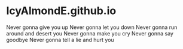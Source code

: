 # IcyAlmondE.github.io
Never gonna give you up
Never gonna let you down
Never gonna run around and desert you
Never gonna make you cry
Never gonna say goodbye
Never gonna tell a lie and hurt you
